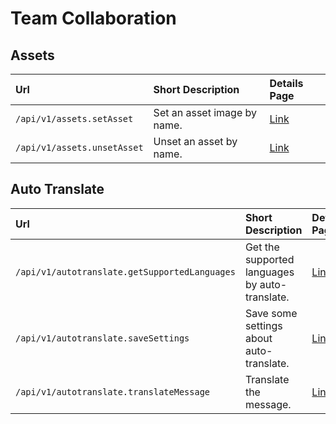 # Team Collaboration

## Assets

| Url | Short Description | Details Page |
| :--- | :--- | :--- |
| `/api/v1/assets.setAsset` | Set an asset image by name. | [Link](assets/setasset.md) |
| `/api/v1/assets.unsetAsset` | Unset an asset by name. | [Link](assets/unsetasset.md) |

## Auto Translate

| Url | Short Description | Details Page |
| :--- | :--- | :--- |
| `/api/v1/autotranslate.getSupportedLanguages` | Get the supported languages by auto-translate. | [Link](autotranslate/getsupportedlanguages.md) |
| `/api/v1/autotranslate.saveSettings` | Save some settings about auto-translate. | [Link](autotranslate/savesettings.md) |
| `/api/v1/autotranslate.translateMessage` | Translate the message. | [Link](autotranslate/translatemessage.md) |




